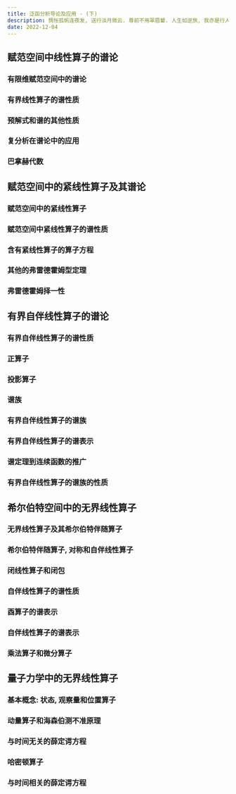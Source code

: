 ```yaml
---
title: 泛函分析导论及应用 - (下)
description: 惆怅孤帆连夜发, 送行淡月微云. 尊前不用翠眉颦. 人生如逆旅, 我亦是行人.
date: 2022-12-04
---
```


## 赋范空间中线性算子的谱论

### 有限维赋范空间中的谱论

### 有界线性算子的谱性质

### 预解式和谱的其他性质

### 复分析在谱论中的应用

### 巴拿赫代数

## 赋范空间中的紧线性算子及其谱论

### 赋范空间中的紧线性算子

### 赋范空间中紧线性算子的谱性质

### 含有紧线性算子的算子方程

### 其他的弗雷德霍姆型定理

### 弗雷德霍姆择一性

## 有界自伴线性算子的谱论

### 有界自伴线性算子的谱性质

### 正算子

### 投影算子

### 谱族

### 有界自伴线性算子的谱族

### 有界自伴线性算子的谱表示

### 谱定理到连续函数的推广

### 有界自伴线性算子的谱族的性质

## 希尔伯特空间中的无界线性算子

### 无界线性算子及其希尔伯特伴随算子

### 希尔伯特伴随算子, 对称和自伴线性算子

### 闭线性算子和闭包

### 自伴线性算子的谱性质

### 酉算子的谱表示

### 自伴线性算子的谱表示

### 乘法算子和微分算子

## 量子力学中的无界线性算子

### 基本概念: 状态, 观察量和位置算子

### 动量算子和海森伯测不准原理

### 与时间无关的薛定谔方程

### 哈密顿算子

### 与时间相关的薛定谔方程
